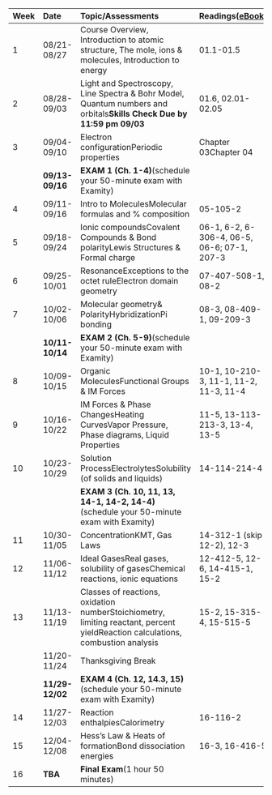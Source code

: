| **Week** | **Date** | **Topic/Assessments** | **Readings**\([eBook](https://genchem.science.psu.edu/offering/18/news-and-updates)\) |
| :--- | :--- | :--- | :--- |
| 1 | 08/21-08/27 | Course Overview, Introduction to atomic structure, The mole, ions & molecules, Introduction to energy | 01.1-01.5 |
| 2 | 08/28-09/03 | Light and Spectroscopy, Line Spectra & Bohr Model, Quantum numbers and orbitals**Skills Check Due by 11:59 pm 09/03** | 01.6, 02.01-02.05 |
| 3 | 09/04-09/10 | Electron configurationPeriodic properties | Chapter 03Chapter 04 |
|  | **09/13-09/16** | **EXAM 1 \(Ch. 1-4\)**\(schedule your 50-minute exam with Examity\) |  |
| 4 | 09/11-09/16 | Intro to MoleculesMolecular formulas and % composition | 05-105-2 |
| 5 | 09/18-09/24 | Ionic compoundsCovalent Compounds & Bond polarityLewis Structures & Formal charge | 06-1, 6-2, 6-306-4, 06-5, 06-6; 07-1, 207-3 |
| 6 | 09/25-10/01 | ResonanceExceptions to the octet ruleElectron domain geometry | 07-407-508-1, 08-2 |
| 7 | 10/02-10/06 | Molecular geometry& PolarityHybridizationPi bonding | 08-3, 08-409-1, 09-209-3 |
|  | **10/11-10/14** | **EXAM 2 \(Ch. 5-9\)**\(schedule your 50-minute exam with Examity\) |  |
| 8 | 10/09-10/15 | Organic MoleculesFunctional Groups & IM Forces | 10-1, 10-210-3, 11-1, 11-2, 11-3, 11-4 |
| 9 | 10/16-10/22 | IM Forces & Phase ChangesHeating CurvesVapor Pressure, Phase diagrams, Liquid Properties | 11-5, 13-113-213-3, 13-4, 13-5 |
| 10 | 10/23-10/29 | Solution ProcessElectrolytesSolubility \(of solids and liquids\) | 14-114-214-4 |
|  |  | **EXAM 3 \(Ch. 10, 11, 13, 14-1, 14-2, 14-4\)**\(schedule your 50-minute exam with Examity\) |  |
| 11 | 10/30-11/05 | ConcentrationKMT, Gas Laws | 14-312-1 \(skip 12-2\), 12-3 |
| 12 | 11/06-11/12 | Ideal GasesReal gases, solubility of gasesChemical reactions, ionic equations | 12-412-5, 12-6, 14-415-1, 15-2 |
| 13 | 11/13-11/19 | Classes of reactions, oxidation numberStoichiometry, limiting reactant, percent yieldReaction calculations, combustion analysis | 15-2, 15-315-4, 15-515-5 |
|  | 11/20-11/24 | Thanksgiving Break |  |
|  | **11/29-12/02** | **EXAM 4 \(Ch. 12, 14.3, 15\)**\(schedule your 50-minute exam with Examity\) |  |
| 14 | 11/27-12/03 | Reaction enthalpiesCalorimetry | 16-116-2 |
| 15 | 12/04-12/08 | Hess’s Law & Heats of formationBond dissociation energies | 16-3, 16-416-5 |
| 16 | **TBA** | **Final Exam**\(1 hour 50 minutes\) |  |



